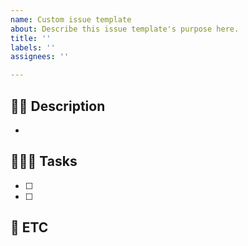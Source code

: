 ```yaml
---
name: Custom issue template
about: Describe this issue template's purpose here.
title: ''
labels: ''
assignees: ''

---
```


## 🫶🏻 Description
- 

## 🧑🏻‍💻 Tasks
- [ ] 
- [ ] 

## 🐳 ETC
